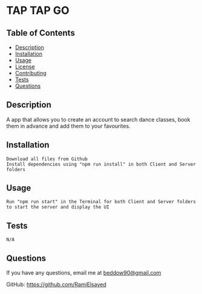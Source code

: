 
# TAP TAP GO

  ## Table of Contents
  * [Description](#description)
  * [Installation](#installation)
  * [Usage](#usage)
  * [License](#license)
  * [Contributing](#contributing)
  * [Tests](#tests)
  * [Questions](#questions)
  
  ## Description 
  A app that allows you to create an account to search dance classes, book them in advance and add them to your favourites.
  
  ## Installation
  ```
  Download all files from Github  
  Install dependencies using "npm run install" in both Client and Server folders
  ```

  ## Usage 
  ```
  Run "npm run start" in the Terminal for both Client and Server folders to start the server and display the UI
  ```

  ## Tests
  ```
  N/A
  ```

  ## Questions
  If you have any questions, email me at beddow90@gmail.com  
  
  GitHub: https://github.com/RamiElsayed
  
